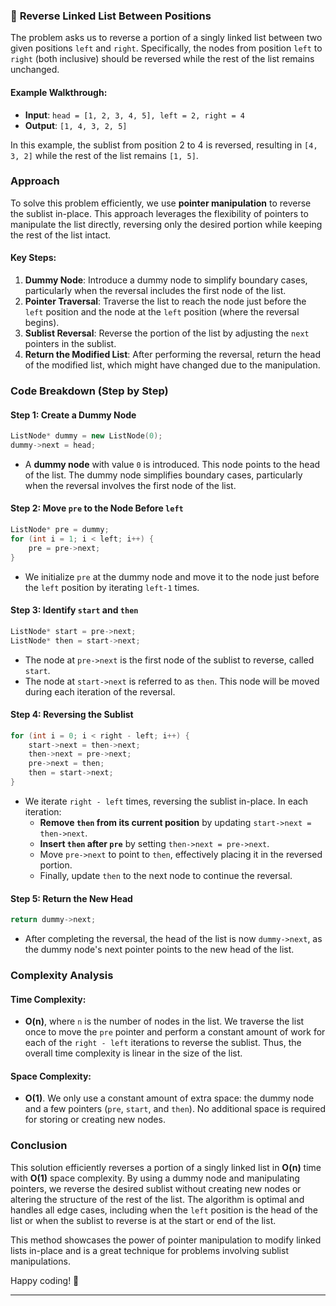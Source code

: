 ### 🔄 **Reverse Linked List Between Positions**

The problem asks us to reverse a portion of a singly linked list between two given positions `left` and `right`. Specifically, the nodes from position `left` to `right` (both inclusive) should be reversed while the rest of the list remains unchanged.

#### Example Walkthrough:
- **Input**: `head = [1, 2, 3, 4, 5], left = 2, right = 4`
- **Output**: `[1, 4, 3, 2, 5]`

In this example, the sublist from position 2 to 4 is reversed, resulting in `[4, 3, 2]` while the rest of the list remains `[1, 5]`.

### Approach

To solve this problem efficiently, we use **pointer manipulation** to reverse the sublist in-place. This approach leverages the flexibility of pointers to manipulate the list directly, reversing only the desired portion while keeping the rest of the list intact.

#### Key Steps:
1. **Dummy Node**: Introduce a dummy node to simplify boundary cases, particularly when the reversal includes the first node of the list.
2. **Pointer Traversal**: Traverse the list to reach the node just before the `left` position and the node at the `left` position (where the reversal begins).
3. **Sublist Reversal**: Reverse the portion of the list by adjusting the `next` pointers in the sublist.
4. **Return the Modified List**: After performing the reversal, return the head of the modified list, which might have changed due to the manipulation.

### Code Breakdown (Step by Step)

#### Step 1: Create a Dummy Node

```cpp
ListNode* dummy = new ListNode(0);
dummy->next = head;
```

- A **dummy node** with value `0` is introduced. This node points to the head of the list. The dummy node simplifies boundary cases, particularly when the reversal involves the first node of the list.

#### Step 2: Move `pre` to the Node Before `left`

```cpp
ListNode* pre = dummy;
for (int i = 1; i < left; i++) {
    pre = pre->next;
}
```

- We initialize `pre` at the dummy node and move it to the node just before the `left` position by iterating `left-1` times.

#### Step 3: Identify `start` and `then`

```cpp
ListNode* start = pre->next;
ListNode* then = start->next;
```

- The node at `pre->next` is the first node of the sublist to reverse, called `start`.
- The node at `start->next` is referred to as `then`. This node will be moved during each iteration of the reversal.

#### Step 4: Reversing the Sublist

```cpp
for (int i = 0; i < right - left; i++) {
    start->next = then->next;
    then->next = pre->next;
    pre->next = then;
    then = start->next;
}
```

- We iterate `right - left` times, reversing the sublist in-place. In each iteration:
  - **Remove `then` from its current position** by updating `start->next = then->next`.
  - **Insert `then` after `pre`** by setting `then->next = pre->next`.
  - Move `pre->next` to point to `then`, effectively placing it in the reversed portion.
  - Finally, update `then` to the next node to continue the reversal.

#### Step 5: Return the New Head

```cpp
return dummy->next;
```

- After completing the reversal, the head of the list is now `dummy->next`, as the dummy node's next pointer points to the new head of the list.

### Complexity Analysis

#### Time Complexity:
- **O(n)**, where `n` is the number of nodes in the list. We traverse the list once to move the `pre` pointer and perform a constant amount of work for each of the `right - left` iterations to reverse the sublist. Thus, the overall time complexity is linear in the size of the list.

#### Space Complexity:
- **O(1)**. We only use a constant amount of extra space: the dummy node and a few pointers (`pre`, `start`, and `then`). No additional space is required for storing or creating new nodes.

### Conclusion

This solution efficiently reverses a portion of a singly linked list in **O(n)** time with **O(1)** space complexity. By using a dummy node and manipulating pointers, we reverse the desired sublist without creating new nodes or altering the structure of the rest of the list. The algorithm is optimal and handles all edge cases, including when the `left` position is the head of the list or when the sublist to reverse is at the start or end of the list.

This method showcases the power of pointer manipulation to modify linked lists in-place and is a great technique for problems involving sublist manipulations.

Happy coding! 🚀

---